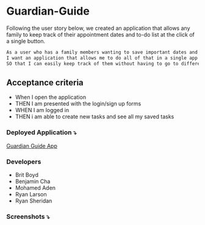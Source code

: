 # Guardian-Guide

Following the user story below, we created an application that allows any family to keep track of their appointment dates and to-do list at the click of a single button.

```md
As a user who has a family members wanting to save important dates and tasks
I want an application that allows me to do all of that in a single app
SO that I can easily keep track of them without having to go to different apps.
```

## Acceptance criteria

- When I open the application
- THEN I am presented with the login/sign up forms
- WHEN I am logged in
- THEN i am able to create new tasks and see all my saved tasks

### Deployed Application ⤵️

[Guardian Guide App](https://guardian-guide-1222.herokuapp.com/)

### Developers

- Brit Boyd
- Benjamin Cha
- Mohamed Aden
- Ryan Larson
- Ryan Sheridan

### Screenshots ⤵️
